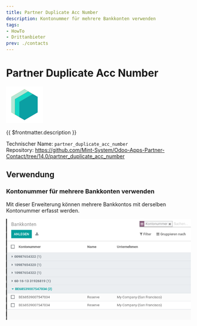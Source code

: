 ```yaml
---
title: Partner Duplicate Acc Number
description: Kontonummer für mehrere Bankkonten verwenden
tags:
- HowTo
- Drittanbieter
prev: ./contacts
---
```

# Partner Duplicate Acc Number
![](attachments/icons_odoo_mint_system.png)

{{ $frontmatter.description }}

Technischer Name: `partner_duplicate_acc_number`\
Repository: <https://github.com/Mint-System/Odoo-Apps-Partner-Contact/tree/14.0/partner_duplicate_acc_number>

## Verwendung

### Kontonummer für mehrere Bankkonten verwenden

Mit dieser Erweiterung können mehrere Bankkontos mit derselben Kontonummer erfasst werden. 

![](attachments/Partner%20Duplicate%20Acc%20Number.png)